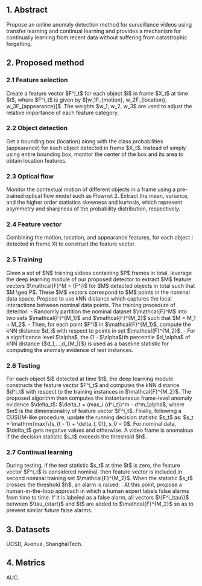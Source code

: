 <h2>1. Abstract</h2>
Propose an online anomaly detection method for surveillance videos using transfer learning and continual learning and provides a mechanism for continually learning from recent data without suffering from catastrophic forgetting.
<h2>2. Proposed method</h2>
<h3>2.1 Feature selection</h3>
Create a feature vector $F^i_t$ for each object $i$ in frame $X_t$ at time $t$, where $F^i_t$ is given by $[w_1F_{motion}, w_2F_{location}, w_3F_{appearance}]$. The weights $w_1, w_2, w_3$ are used to adjust the relative importance of each feature category.
<h3>2.2 Object detection</h3>
Get a bounding box (location) along with the class probabilities (appearance) for each object detected in frame $X_t$. Instead of simply using entire bounding box, monitor the center of the box and its area to obtain location features.
<h3>2.3 Optical flow</h3>
Monitor the contextual motion of different objects in a frame using a pre-trained optical flow model such as Flownet 2. Extract the mean, variance, and the higher order statistics skewness and kurtosis, which represent asymmetry and sharpness of the probability distribution, respectively.
<h3>2.4 Feature vector</h3>
Combining the motion, location, and appearance features, for each object i detected in frame Xt to construct the feature vector.
<h3>2.5 Training</h3>
Given a set of $N$ training videos containing $P$ frames in total, leverage the deep learning module of our proposed detector to extract $M$ feature vectors $\mathcal{F}^M = {F^i}$ for $M$ detected objects in total such that $M \geq P$. These $M$ vectors correspond to $M$ points in the nominal data space. Propose to use kNN distance which captures the local interactions between nominal data points. The training procedure of detector: 
- Randomly partition the nominal dataset $\mathcal{F}^M$ into two sets $\mathcal{F}^{M_1}$ and $\mathcal{F}^{M_2}$ such that $M = M_1 + M_2$. 
- Then, for each point $F^i$ in $\mathcal{F}^{M_1}$, compute the kNN distance $d_i$ with respect to points in set $\mathcal{F}^{M_2}$. 
- For a significance level $\alpha$, the (1 - $\alpha$)th percentile $d_\alpha$ of kNN distance {$d_1,...,d_{M_1}$} is used as a baseline statistic for computing the anomaly evidence of test instances.
<h3>2.6 Testing</h3>
For each object $i$ detected at time $t$, the deep learning module constructs the feature vector $F^i_t$ and computes the kNN distance $d^i_t$ with respect to the training instances in $\mathcal{F}^{M_2}$. The proposed algorithm then computes the instantaneous frame-level anomaly evidence $\delta_t$: $\delta_t = (max_i {d^i_t})^m - d^m_\alpha$, where $m$ is the dimensionality of feature vector $F^i_t$. Finally, following a CUSUM-like procedure, update the running decision statistic $s_t$ as: $s_t = \mathrm{max}\{s_{t - 1} + \delta_t, 0\}, s_0 = 0$. For nominal data, $\delta_t$ gets negative values and otherwise. A video frame is anomalous if the decision statistic $s_t$ exceeds the threshold $h$.
<h3>2.7 Continual learning</h3>
During testing, if the test statistic $s_t$ at time $t$ is zero, the feature vector $F^i_t$ is considered nominal, then feature vector is included in second nominal training set $\mathcal{F}^{M_2}$. When the statistic $s_t$ crosses the threshold $h$, an alarm is raised. . At this point, propose a human-in-the-loop approach in which a human expert labels false alarms from time to time. If it is labeled as a false alarm, all vectors $\{F^i_\tau\}$ between $\tau_{start}$ and $t$ are added to $\mathcal{F}^{M_2}$ so as to prevent similar future false alarms. 
<h2>3. Datasets</h2>
UCSD, Avenue, ShanghaiTech.
<h2>4. Metrics</h2>
AUC.